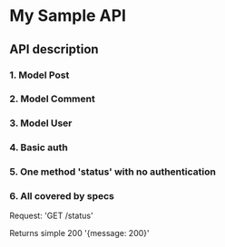 My Sample API
=============

API description
---------------
### 1. Model Post
### 2. Model Comment
### 3. Model User
### 4. Basic auth
### 5. One method 'status' with no authentication
### 6. All covered by specs

Request: 'GET /status'

Returns simple 200 '{message: 200}'

